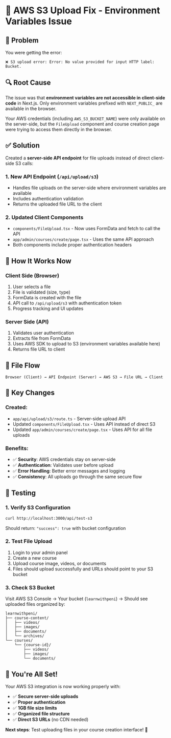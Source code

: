 # 🔧 AWS S3 Upload Fix - Environment Variables Issue

## 🚨 **Problem**

You were getting the error:

```
❌ S3 upload error: Error: No value provided for input HTTP label: Bucket.
```

## 🔍 **Root Cause**

The issue was that **environment variables are not accessible in client-side code** in Next.js. Only environment variables prefixed with `NEXT_PUBLIC_` are available in the browser.

Your AWS credentials (including `AWS_S3_BUCKET_NAME`) were only available on the server-side, but the `FileUpload` component and course creation page were trying to access them directly in the browser.

## ✅ **Solution**

Created a **server-side API endpoint** for file uploads instead of direct client-side S3 calls:

### **1. New API Endpoint** (`/api/upload/s3`)

- Handles file uploads on the server-side where environment variables are available
- Includes authentication validation
- Returns the uploaded file URL to the client

### **2. Updated Client Components**

- `components/FileUpload.tsx` - Now uses FormData and fetch to call the API
- `app/admin/courses/create/page.tsx` - Uses the same API approach
- Both components include proper authentication headers

## 🔄 **How It Works Now**

### **Client Side (Browser)**

1. User selects a file
2. File is validated (size, type)
3. FormData is created with the file
4. API call to `/api/upload/s3` with authentication token
5. Progress tracking and UI updates

### **Server Side (API)**

1. Validates user authentication
2. Extracts file from FormData
3. Uses AWS SDK to upload to S3 (environment variables available here)
4. Returns file URL to client

## 📁 **File Flow**

```
Browser (Client) → API Endpoint (Server) → AWS S3 → File URL → Client
```

## 🔧 **Key Changes**

### **Created:**

- `app/api/upload/s3/route.ts` - Server-side upload API
- Updated `components/FileUpload.tsx` - Uses API instead of direct S3
- Updated `app/admin/courses/create/page.tsx` - Uses API for all file uploads

### **Benefits:**

- ✅ **Security**: AWS credentials stay on server-side
- ✅ **Authentication**: Validates user before upload
- ✅ **Error Handling**: Better error messages and logging
- ✅ **Consistency**: All uploads go through the same secure flow

## 🧪 **Testing**

### **1. Verify S3 Configuration**

```bash
curl http://localhost:3000/api/test-s3
```

Should return: `"success": true` with bucket configuration

### **2. Test File Upload**

1. Login to your admin panel
2. Create a new course
3. Upload course image, videos, or documents
4. Files should upload successfully and URLs should point to your S3 bucket

### **3. Check S3 Bucket**

Visit AWS S3 Console → Your bucket (`learnwithpeni`) → Should see uploaded files organized by:

```
learnwithpeni/
├── course-content/
│   ├── videos/
│   ├── images/
│   ├── documents/
│   └── archives/
└── courses/
    └── {course-id}/
        ├── videos/
        ├── images/
        └── documents/
```

## 🚀 **You're All Set!**

Your AWS S3 integration is now working properly with:

- ✅ **Secure server-side uploads**
- ✅ **Proper authentication**
- ✅ **1GB file size limits**
- ✅ **Organized file structure**
- ✅ **Direct S3 URLs** (no CDN needed)

**Next steps**: Test uploading files in your course creation interface! 🎯
